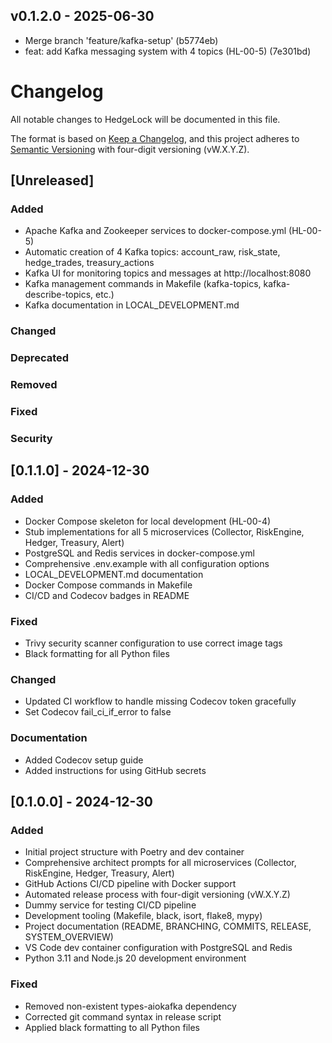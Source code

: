 ## v0.1.2.0 - 2025-06-30

- Merge branch 'feature/kafka-setup' (b5774eb)
- feat: add Kafka messaging system with 4 topics (HL-00-5) (7e301bd)


# Changelog

All notable changes to HedgeLock will be documented in this file.

The format is based on [Keep a Changelog](https://keepachangelog.com/en/1.0.0/),
and this project adheres to [Semantic Versioning](https://semver.org/spec/v2.0.0.html) with four-digit versioning (vW.X.Y.Z).

## [Unreleased]

### Added
- Apache Kafka and Zookeeper services to docker-compose.yml (HL-00-5)
- Automatic creation of 4 Kafka topics: account_raw, risk_state, hedge_trades, treasury_actions
- Kafka UI for monitoring topics and messages at http://localhost:8080
- Kafka management commands in Makefile (kafka-topics, kafka-describe-topics, etc.)
- Kafka documentation in LOCAL_DEVELOPMENT.md

### Changed

### Deprecated

### Removed

### Fixed

### Security

## [0.1.1.0] - 2024-12-30

### Added
- Docker Compose skeleton for local development (HL-00-4)
- Stub implementations for all 5 microservices (Collector, RiskEngine, Hedger, Treasury, Alert)
- PostgreSQL and Redis services in docker-compose.yml
- Comprehensive .env.example with all configuration options
- LOCAL_DEVELOPMENT.md documentation
- Docker Compose commands in Makefile
- CI/CD and Codecov badges in README

### Fixed
- Trivy security scanner configuration to use correct image tags
- Black formatting for all Python files

### Changed
- Updated CI workflow to handle missing Codecov token gracefully
- Set Codecov fail_ci_if_error to false

### Documentation
- Added Codecov setup guide
- Added instructions for using GitHub secrets

## [0.1.0.0] - 2024-12-30

### Added
- Initial project structure with Poetry and dev container
- Comprehensive architect prompts for all microservices (Collector, RiskEngine, Hedger, Treasury, Alert)
- GitHub Actions CI/CD pipeline with Docker support
- Automated release process with four-digit versioning (vW.X.Y.Z)
- Dummy service for testing CI/CD pipeline
- Development tooling (Makefile, black, isort, flake8, mypy)
- Project documentation (README, BRANCHING, COMMITS, RELEASE, SYSTEM_OVERVIEW)
- VS Code dev container configuration with PostgreSQL and Redis
- Python 3.11 and Node.js 20 development environment

### Fixed
- Removed non-existent types-aiokafka dependency
- Corrected git command syntax in release script
- Applied black formatting to all Python files